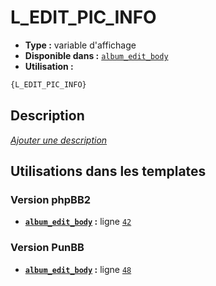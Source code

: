 # L_EDIT_PIC_INFO
* __Type :__ variable d'affichage
* __Disponible dans :__ [`album_edit_body`](../tpl/var/album_edit_body.md#readme)
* __Utilisation :__

```html
{L_EDIT_PIC_INFO}
```

## Description
[*Ajouter une description*](https://fa-tvars.appspot.com/var/L_EDIT_PIC_INFO)

## Utilisations dans les templates

### Version phpBB2
* __[`album_edit_body`](../tpl/var/album_edit_body.md#readme) :__ ligne [`42`](../tpl/src/subsilver/album_edit_body.tpl#L42)

### Version PunBB
* __[`album_edit_body`](../tpl/var/album_edit_body.md#readme) :__ ligne [`48`](../tpl/src/punbb/album_edit_body.tpl#L48)